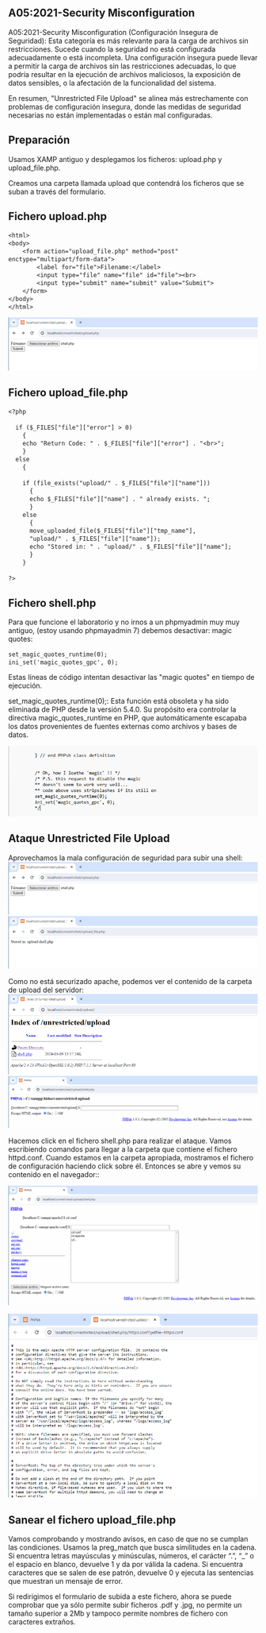 

## A05:2021-Security Misconfiguration
A05:2021-Security Misconfiguration (Configuración Insegura de Seguridad): Esta categoría es más relevante para la carga de archivos sin restricciones. Sucede cuando la seguridad no está configurada adecuadamente o está incompleta. Una configuración insegura puede llevar a permitir la carga de archivos sin las restricciones adecuadas, lo que podría resultar en la ejecución de archivos maliciosos, la exposición de datos sensibles, o la afectación de la funcionalidad del sistema.

En resumen, "Unrestricted File Upload" se alinea más estrechamente con problemas de configuración insegura, donde las medidas de seguridad necesarias no están implementadas o están mal configuradas.


## Preparación
Usamos XAMP antiguo y desplegamos los ficheros: upload.php y upload_file.php.

Creamos una carpeta llamada upload que contendrá los ficheros que se suban a través del formulario.


## Fichero upload.php
```
<html>
<body>
	<form action="upload_file.php" method="post" enctype="multipart/form-data">
		<label for="file">Filename:</label>
		<input type="file" name="file" id="file"><br>
		<input type="submit" name="submit" value="Submit">
	</form>
</body>
</html>
```
![](capturas/unrestricted-file-upload-lab1-0.png)


## Fichero upload_file.php
```
<?php

  if ($_FILES["file"]["error"] > 0)
    {
    echo "Return Code: " . $_FILES["file"]["error"] . "<br>";
    }
  else
    {

    if (file_exists("upload/" . $_FILES["file"]["name"]))
      {
      echo $_FILES["file"]["name"] . " already exists. ";
      }
    else
      {
      move_uploaded_file($_FILES["file"]["tmp_name"],
      "upload/" . $_FILES["file"]["name"]);
      echo "Stored in: " . "upload/" . $_FILES["file"]["name"];
      }
    }

?>
```

## Fichero shell.php
Para que funcione el laboratorio y no irnos a un phpmyadmin muy muy antiguo, (estoy usando phpmayadmin 7) debemos desactivar: magic quotes:
```
set_magic_quotes_runtime(0);
ini_set('magic_quotes_gpc', 0);
```
Estas líneas de código intentan desactivar las "magic quotes" en tiempo de ejecución.

set_magic_quotes_runtime(0);: Esta función está obsoleta y ha sido eliminada de PHP desde la versión 5.4.0. Su propósito era controlar la directiva magic_quotes_runtime en PHP, que automáticamente escapaba los datos provenientes de fuentes externas como archivos y bases de datos.

![](capturas/unrestricted-file-upload-lab1-7.png)


## Ataque Unrestricted File Upload
Aprovechamos la mala configuración de seguridad para subir una shell:
![](capturas/unrestricted-file-upload-lab1-6.png)
![](capturas/unrestricted-file-upload-lab1.png)

Como no está securizado apache, podemos ver el contenido de la carpeta de upload del
servidor:
![](capturas/unrestricted-file-upload-lab1-2.png)
![](capturas/unrestricted-file-upload-lab1-3.png)


Hacemos click en el fichero shell.php para realizar el ataque. Vamos escribiendo comandos para llegar a la carpeta que contiene el fichero httpd.conf. Cuando estamos en la carpeta apropiada, mostramos el fichero de configuración haciendo click sobre él. Entonces se abre y vemos su contenido en el navegador::

![](capturas/unrestricted-file-upload-lab1-4.png)



![](capturas/unrestricted-file-upload-lab1-5.png)


## Sanear el fichero upload_file.php
Vamos comprobando y mostrando avisos, en caso de que no se cumplan las condiciones. Usamos la preg_match que busca similitudes en la cadena. Si encuentra letras mayúsculas y minúsculas, números, el carácter “.”, “_” o el espacio en blanco, devuelve 1 y da por válida la cadena. Si encuentra caracteres que se salen de ese patrón, devuelve 0 y ejecuta las sentencias que muestran un mensaje de error.


Si redirigimos el formulario de subida a este fichero, ahora se puede comprobar que ya sólo permite subir ficheros .pdf y .jpg, no permite un tamaño superior a 2Mb y tampoco permite nombres de fichero con caracteres extraños.


